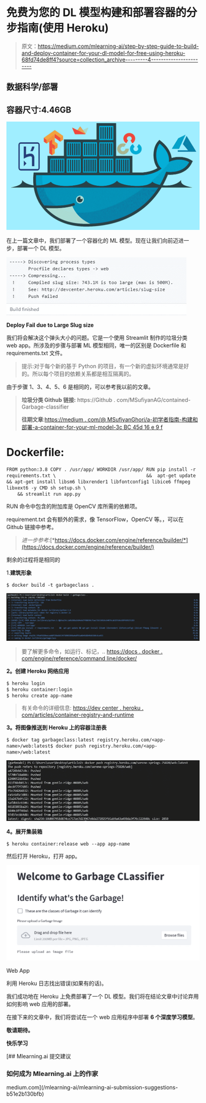 # 免费为您的 DL 模型构建和部署容器的分步指南(使用 Heroku)

> 原文：<https://medium.com/mlearning-ai/step-by-step-guide-to-build-and-deploy-container-for-your-dl-model-for-free-using-heroku-68fd74de8ff4?source=collection_archive---------4----------------------->

## 数据科学/部署

## 容器尺寸:4.46GB

![](img/9c5d2309d9a67fd74cefeff1c6efd233.png)

在上一篇文章中，我们部署了一个容器化的 ML 模型。现在让我们向前迈进一步，部署一个 DL 模型。

![](img/72f714deb990cf01567c53750ffe03fe.png)

**Deploy Fail due to Large Slug size**

我们将会解决这个弹头大小的问题。它是一个使用 Streamlit 制作的垃圾分类 web app。所涉及的步骤与部署 ML 模型相同，唯一的区别是 Dockerfile 和 requirements.txt 文件。

> 提示:对于每个新的基于 Python 的项目，有一个新的虚拟环境通常是好的。所以每个项目的依赖关系都是相互隔离的。

由于步骤 1、3、4、5、6 是相同的，可以参考我以前的文章。

> **垃圾分类 Github 链接:**
> https://Github . com/MSufiyanAG/contained-Garbage-classifier
> 
> **往期文章**:[https://medium . com/@ MSufiyanGhori/a-初学者指南-构建和部署-a-container-for-your-ml-model-3c BC 45d 16 e 9 f](/@MSufiyanGhori/a-beginners-guide-to-building-and-deploying-a-container-for-your-ml-model-3cbc45d16e9f)

# Dockerfile:

```
FROM python:3.8 COPY . /usr/app/ WORKDIR /usr/app/ RUN pip install -r requirements.txt \                                 &&  apt-get update && apt-get install libsm6 libxrender1 libfontconfig1 libice6 ffmpeg libxext6 -y CMD sh setup.sh \                              
    && streamlit run app.py
```

RUN 命令中包含的附加库是 OpenCV 库所需的依赖项。

requirement.txt 会有额外的需求，像 TensorFlow，OpenCV 等。，可以在 Github 链接中参考。

> *进一步参考:*[*https://docs.docker.com/engine/reference/builder/*](https://docs.docker.com/engine/reference/builder/)

剩余的过程将是相同的

1.**建筑形象**

```
$ docker build -t garbageclass .
```

![](img/e4602f234ec49f737cf669ae8b7c1e7c.png)

> 要了解更多命令，如运行、标记，..
> [https://docs . docker . com/engine/reference/command line/docker/](https://docs.docker.com/engine/reference/commandline/docker/)

**2。创建 Heroku 网络应用**

```
$ heroku login
$ heroku container:login
$ heroku create app-name
```

> 有关命令的详细信息:
> [https://dev center . heroku . com/articles/container-registry-and-runtime](https://devcenter.heroku.com/articles/container-registry-and-runtime)

**3。将图像推送到 Heroku 上的容器注册表**

```
$ docker tag garbageclass:latest registry.heroku.com/<app-name>/web:latest$ docker push registry.heroku.com/<app-name>/web:latest
```

![](img/37538f75758c1035b2fa51ed1df280c1.png)

**4。展开集装箱**

```
$ heroku container:release web --app app-name
```

然后打开 Heroku，打开 app。

![](img/2b51efcf53504fedbf8ce30d17b17c61.png)

Web App

利用 Heroku 日志找出错误(如果有的话)。

我们成功地在 Heroku 上免费部署了一个 DL 模型。我们将在结论文章中讨论弃用如何影响 web 应用的部署。

在接下来的文章中，我们将尝试在一个 web 应用程序中部署 **6 个深度学习模型**。

**敬请期待。**

**快乐学习**

[](/mlearning-ai/mlearning-ai-submission-suggestions-b51e2b130bfb) [## Mlearning.ai 提交建议

### 如何成为 Mlearning.ai 上的作家

medium.com](/mlearning-ai/mlearning-ai-submission-suggestions-b51e2b130bfb)